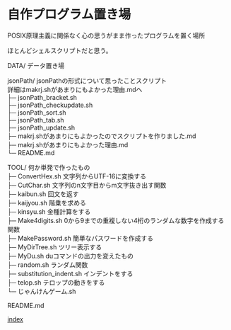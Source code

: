 # 自作プログラム置き場

POSIX原理主義に関係なく心の思うがまま作ったプログラムを置く場所

ほとんどシェルスクリプトだと思う。

DATA/ データ置き場

jsonPath/ jsonPathの形式について思ったことスクリプト<br>
詳細はmakrj.shがあまりにもよかった理由.mdへ
<br>  ├─ jsonPath_bracket.sh
<br>  ├─ jsonPath_checkupdate.sh
<br>  ├─ jsonPath_sort.sh
<br>  ├─ jsonPath_tab.sh
<br>  ├─ jsonPath_update.sh
<br>  ├─ makrj.shがあまりにもよかったのでスクリプトを作りました.md
<br>  ├─ makrj.shがあまりにもよかった理由.md
<br>  └─ README.md



TOOL/ 何か単発で作ったもの
<br>  ├─ ConvertHex.sh 文字列からUTF-16に変換する
<br>  ├─ CutChar.sh 文字列のn文字目からm文字抜き出す関数
<br>  ├─ kaibun.sh 回文を返す
<br>  ├─ kaijyou.sh 階乗を求める
<br>  ├─ kinsyu.sh 金種計算をする
<br>  ├─ Make4digits.sh 0から9までの重複しない4桁のランダムな数字を作成する関数
<br>  ├─ MakePassword.sh 簡単なパスワードを作成する
<br>  ├─ MyDirTree.sh ツリー表示する
<br>  ├─ MyDu.sh duコマンドの出力を変えたもの
<br>  ├─ random.sh ランダム関数
<br>  ├─ substitution_indent.sh インデントをする
<br>  ├─ telop.sh テロップの動きをする
<br>  └─ じゃんけんゲーム.sh


README.md

[index](https://div-jp.github.io/blog/)












